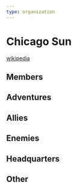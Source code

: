 ```yaml
---
type: organization
---
```

# Chicago Sun

[wikipedia](https://en.wikipedia.org/wiki/Chicago_Sun-Times)

## Members


## Adventures


## Allies


## Enemies


## Headquarters


## Other